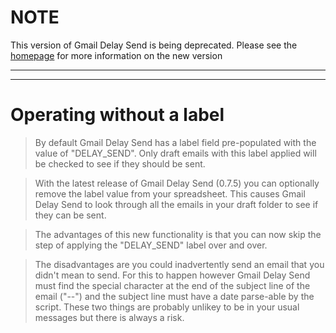 # NOTE #

This version of Gmail Delay Send is being deprecated. Please see the [homepage](https://gmail-delay-send.googlecode.com) for more information on the new version


---


---


# Operating without a label #

> By default Gmail Delay Send has a label field pre-populated with the value of "DELAY\_SEND". Only draft emails with this label applied will be checked to see if they should be sent.

> With the latest release of Gmail Delay Send (0.7.5) you can optionally remove the label value from your spreadsheet. This causes Gmail Delay Send to look through all the emails in your draft folder to see if they can be sent.

> The advantages of this new functionality is that you can now skip the step of applying the "DELAY\_SEND" label over and over.

> The disadvantages are you could inadvertently send an email that you didn't mean to send.  For this to happen however Gmail Delay Send must find the special character at the end of the subject line of the email ("--") and the subject line must have a date parse-able by the script.  These two things are probably unlikey to be in your usual messages but there is always a risk.